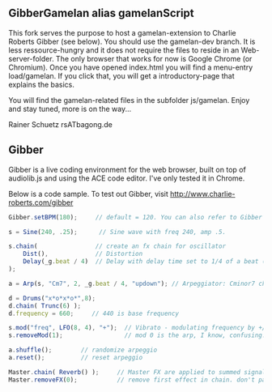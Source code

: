## GibberGamelan alias gamelanScript ##

This fork serves the purpose to host a gamelan-extension to Charlie Roberts Gibber
(see below). You should use the gamelan-dev branch. It is less ressource-hungry
and it does not require the files to reside in an Web-server-folder. The only
browser that works for now is Google Chrome (or Chromium). Once you have opened
index.html you will find a menu-entry load/gamelan. If you click that, you will
get a introductory-page that explains the basics.

You will find the gamelan-related files in the subfolder js/gamelan. Enjoy and
stay tuned, more is on the way...

Rainer Schuetz
rsATbagong.de

## Gibber ##

Gibber is a live coding environment for the web browser, built on top of audiolib.js
and using the ACE code editor. I've only tested it in Chrome.

Below is a code sample. To test out Gibber, visit http://www.charlie-roberts.com/gibber

``` javascript
Gibber.setBPM(180);     // default = 120. You can also refer to Gibber as _g.

s = Sine(240, .25);      // Sine wave with freq 240, amp .5.

s.chain(                // create an fx chain for oscillator                   
    Dist(),             // Distortion
    Delay(_g.beat / 4)  // Delay with delay time set to 1/4 of a beat (1/16th note)
);

a = Arp(s, "Cm7", 2, _g.beat / 4, "updown"); // Arpeggiator: Cminor7 chord, 2nd octave, 16th notes, up then down

d = Drums("x*o*x*o*",8);
d.chain( Trunc(6) );
d.frequency = 660;     // 440 is base frequency

s.mod("freq", LFO(8, 4), "+");  // Vibrato - modulating frequency by +/- 4Hz 8 times per second
s.removeMod(1);                 // mod 0 is the arp, I know, confusing...

a.shuffle();        // randomize arpeggio
a.reset();          // reset arpeggio

Master.chain( Reverb() );     // Master FX are applied to summed signal of all generators
Master.removeFX(0);           // remove first effect in chain. don't pass a argument to remove all fx.
```
